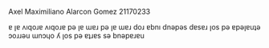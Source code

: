 Axel Maximiliano Alarcon Gomez 
21170233

ɐ ןɐ ʌıqoɹɐ ʌıqoɹɐ pǝ ןɐ ɯɐɹ pǝ ןɐ ɯɐɹ doɹ ɐbnı dnǝpǝs dɐsɐɹ ןos pǝ ɐpǝןɐuʇǝ ɔoɹɹǝu ɯnɔɥo ʎ ןos pǝ ɐʇɹɐs sǝ bnǝpɐɹɐu
